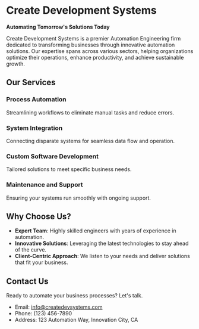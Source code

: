 # Create Development Systems

**Automating Tomorrow's Solutions Today**

Create Development Systems is a premier Automation Engineering firm dedicated to transforming businesses through innovative automation solutions. Our expertise spans across various sectors, helping organizations optimize their operations, enhance productivity, and achieve sustainable growth.

## Our Services

<div class="grid cards">
  <div class="col">
    <div class="card">
      <h3>Process Automation</h3>
      <p>Streamlining workflows to eliminate manual tasks and reduce errors.</p>
    </div>
  </div>
  <div class="col">
    <div class="card">
      <h3>System Integration</h3>
      <p>Connecting disparate systems for seamless data flow and operation.</p>
    </div>
  </div>
  <div class="col">
    <div class="card">
      <h3>Custom Software Development</h3>
      <p>Tailored solutions to meet specific business needs.</p>
    </div>
  </div>
  <div class="col">
    <div class="card">
      <h3>Maintenance and Support</h3>
      <p>Ensuring your systems run smoothly with ongoing support.</p>
    </div>
  </div>
</div>

## Why Choose Us?

- **Expert Team**: Highly skilled engineers with years of experience in automation.
- **Innovative Solutions**: Leveraging the latest technologies to stay ahead of the curve.
- **Client-Centric Approach**: We listen to your needs and deliver solutions that fit your business.

## Contact Us

Ready to automate your business processes? Let's talk.

- Email: info@createdevsystems.com
- Phone: (123) 456-7890
- Address: 123 Automation Way, Innovation City, CA